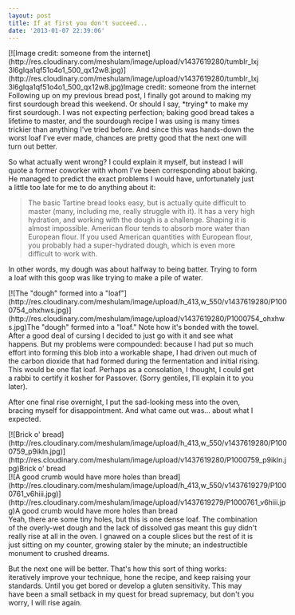 ```yaml
---
layout: post
title: If at first you don't succeed...
date: '2013-01-07 22:39:06'
---
```



<div class="wp-caption aligncenter" id="attachment_911" style="width: 510px">[![Image credit: someone from the internet](http://res.cloudinary.com/meshulam/image/upload/v1437619280/tumblr_lxj3l6gIqa1qf51o4o1_500_qx12w8.jpg)](http://res.cloudinary.com/meshulam/image/upload/v1437619280/tumblr_lxj3l6gIqa1qf51o4o1_500_qx12w8.jpg)Image credit: someone from the internet

</div>Following up on my previous bread post, I finally got around to making my first sourdough bread this weekend. Or should I say, *trying* to make my first sourdough. I was not expecting perfection; baking good bread takes a lifetime to master, and the sourdough recipe I was using is many times trickier than anything I've tried before. And since this was hands-down the worst loaf I've ever made, chances are pretty good that the next one will turn out better.

So what actually went wrong? I could explain it myself, but instead I will quote a former coworker with whom I've been corresponding about baking. He managed to predict the exact problems I would have, unfortunately just a little too late for me to do anything about it:

> The basic Tartine bread looks easy, but is actually quite difficult to master (many, including me, really struggle with it). It has a very high hydration, and working with the dough is a challenge. Shaping it is almost impossible. American flour tends to absorb more water than European flour. If you used American quantities with European flour, you probably had a super-hydrated dough, which is even more difficult to work with.

In other words, my dough was about halfway to being batter. Trying to form a loaf with this goop was like trying to make a pile of water.

<div class="wp-caption aligncenter" id="attachment_912" style="width: 560px">[![The "dough" formed into a "loaf"](http://res.cloudinary.com/meshulam/image/upload/h_413,w_550/v1437619280/P1000754_ohxhws.jpg)](http://res.cloudinary.com/meshulam/image/upload/v1437619280/P1000754_ohxhws.jpg)The "dough" formed into a "loaf." Note how it's bonded with the towel.

</div>After a good deal of cursing I decided to just go with it and see what happens. But my problems were compounded: because I had put so much effort into forming this blob into a workable shape, I had driven out much of the carbon dioxide that had formed during the fermentation and initial rising. This would be one flat loaf. Perhaps as a consolation, I thought, I could get a rabbi to certify it kosher for Passover. (Sorry gentiles, I'll explain it to you later).

After one final rise overnight, I put the sad-looking mess into the oven, bracing myself for disappointment. And what came out was... about what I expected.

<div class="wp-caption aligncenter" id="attachment_913" style="width: 560px">[![Brick o' bread](http://res.cloudinary.com/meshulam/image/upload/h_413,w_550/v1437619280/P1000759_p9ikln.jpg)](http://res.cloudinary.com/meshulam/image/upload/v1437619280/P1000759_p9ikln.jpg)Brick o' bread

</div><div class="wp-caption aligncenter" id="attachment_914" style="width: 560px">[![A good crumb would have more holes than bread](http://res.cloudinary.com/meshulam/image/upload/h_413,w_550/v1437619279/P1000761_v6hiii.jpg)](http://res.cloudinary.com/meshulam/image/upload/v1437619279/P1000761_v6hiii.jpg)A good crumb would have more holes than bread

</div>Yeah, there are some tiny holes, but this is one dense loaf. The combination of the overly-wet dough and the lack of dissolved gas meant this guy didn't really rise at all in the oven. I gnawed on a couple slices but the rest of it is just sitting on my counter, growing staler by the minute; an indestructible monument to crushed dreams.

But the next one will be better. That's how this sort of thing works: iteratively improve your technique, hone the recipe, and keep raising your standards. Until you get bored or develop a gluten sensitivity. This may have been a small setback in my quest for bread supremacy, but don't you worry, I will rise again.


